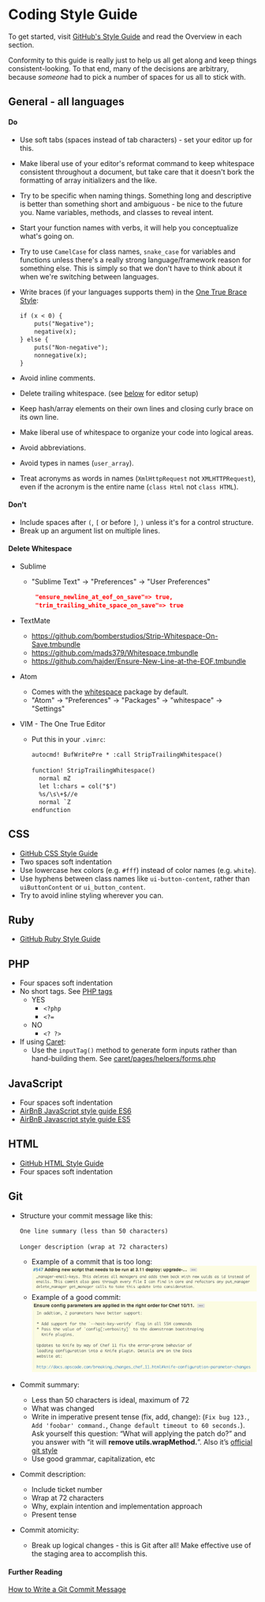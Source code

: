 Coding Style Guide
================================================================================

To get started, visit [GitHub's Style Guide](https://github.com/styleguide/) and read the Overview in each section.

Conformity to this guide is really just to help us all get along and keep things consistent-looking. To that end, many of the decisions are arbitrary, because *someone* had to pick a number of spaces for us all to stick with.

General - all languages
--------------------------------------------------------------------------------
#### Do
* Use soft tabs (spaces instead of tab characters) - set your editor up for this.
* Make liberal use of your editor's reformat command to keep
    whitespace consistent throughout a document, but take care that it doesn't bork
    the formatting of array initializers and the like.
* Try to be specific when naming things. Something long and descriptive is better than something short and ambiguous - be nice to the future you. Name variables, methods, and classes to reveal intent.
* Start your function names with verbs, it will help you conceptualize what's going on.
* Try to use `CamelCase` for class names, `snake_case` for variables and functions unless there's a really strong language/framework reason for something else. This is simply so that we don't have to think about it when we're switching between languages.
* Write braces (if your languages supports them) in the [One True Brace Style](https://en.wikipedia.org/wiki/Indentation_style#Variant:_1TBS_(OTBS)):

    ```
    if (x < 0) {
        puts("Negative");
        negative(x);
    } else {
        puts("Non-negative");
        nonnegative(x);
    }
    ```
* Avoid inline comments.
* Delete trailing whitespace. (see [below](https://github.com/rednovalabs/guides/tree/master/code_style#delete-whitespace) for editor setup)
* Keep hash/array elements on their own lines and closing curly brace on its own line.
* Make liberal use of whitespace to organize your code into logical areas.
* Avoid abbreviations.
* Avoid types in names (`user_array`).
* Treat acronyms as words in names (`XmlHttpRequest` not `XMLHTTPRequest`), even if the acronym is the entire name (`class Html` not `class HTML`).

#### Don't
* Include spaces after `(`, `[` or before `]`, `)` unless it's for a control structure.
* Break up an argument list on multiple lines.

#### Delete Whitespace
* Sublime
  * "Sublime Text" -> "Preferences" -> "User Preferences"

    ```json
     "ensure_newline_at_eof_on_save"=> true,
     "trim_trailing_white_space_on_save"=> true
     ```

* TextMate
  * https://github.com/bomberstudios/Strip-Whitespace-On-Save.tmbundle
  * https://github.com/mads379/Whitespace.tmbundle
  * https://github.com/hajder/Ensure-New-Line-at-the-EOF.tmbundle

* Atom
  * Comes with the [whitespace](https://atom.io/packages/whitespace) package by default.
  * "Atom" -> "Preferences" -> "Packages" -> "whitespace" -> "Settings"

* VIM - The One True Editor
  * Put this in your `.vimrc`:
    ```
    autocmd! BufWritePre * :call StripTrailingWhitespace()

    function! StripTrailingWhitespace()
      normal mZ
      let l:chars = col("$")
      %s/\s\+$//e
      normal `Z
    endfunction
    ```

CSS
--------------------------------------------------------------------------------
* [GitHub CSS Style Guide](https://github.com/styleguide/css)
* Two spaces soft indentation
* Use lowercase hex colors (e.g. `#fff`) instead of color names (e.g. `white`).
* Use hyphens between class names like `ui-button-content`, rather than `uiButtonContent` or `ui_button_content`.
* Try to avoid inline styling wherever you can.

Ruby
--------------------------------------------------------------------------------
* [GitHub Ruby Style Guide](https://github.com/styleguide/ruby)

PHP
--------------------------------------------------------------------------------
* Four spaces soft indentation
* No short tags. See [PHP tags](http://php.net/manual/en/language.basic-syntax.phptags.php)
    * YES
        * `<?php `
        * `<?= `
    * NO
        * `<? ?>`
* If using [Caret](https://github.com/rednovalabs/caret):
    * Use the `inputTag()` method to generate form inputs rather than hand-building
        them. See [caret/pages/helpers/forms.php](https://github.com/rednovalabs/caret/blob/master/pages/helpers/forms.php)

JavaScript
--------------------------------------------------------------------------------
* Four spaces soft indentation
* [AirBnB JavaScript style guide ES6](https://github.com/airbnb/javascript)
* [AirBnB Javascript style guide ES5](https://github.com/airbnb/javascript/tree/es5-deprecated/es5)

HTML
--------------------------------------------------------------------------------
* [GitHub HTML Style Guide](https://github.com/styleguide/templates)
* Four spaces soft indentation

Git
--------------------------------------------------------------------------------
* Structure your commit message like this:

    ```
    One line summary (less than 50 characters)

    Longer description (wrap at 72 characters)
    ```
    * Example of a commit that is too long:
        ![poor commit](poor-commit-example.png)
    * Example of a good commit:
        ![poor commit](good-commit-example.png)
* Commit summary:
    * Less than 50 characters is ideal, maximum of 72
    * What was changed
    * Write in imperative present tense (fix, add, change): (`Fix bug 123.`, `Add 'foobar' command.`, `Change default timeout to 60 seconds.`).
      Ask yourself this question: “What will applying the patch do?”
      and you answer with “it will **remove utils.wrapMethod.**”.
      Also it’s
      [official git style](http://repo.or.cz/w/git.git?a=blob;f=Documentation/SubmittingPatches;hb=HEAD)
    * Use good grammar, capitalization, etc
* Commit description:
    * Include ticket number
    * Wrap at 72 characters
    * Why, explain intention and implementation approach
    * Present tense
* Commit atomicity:
    * Break up logical changes - this is Git after all! Make effective use of
        the staging area to accomplish this.

#### Further Reading
[How to Write a Git Commit Message](https://chris.beams.io/posts/git-commit/)
